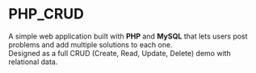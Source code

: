 # PHP_CRUD
A simple web application built with **PHP** and **MySQL** that lets users post problems and add multiple solutions to each one.  
Designed as a full CRUD (Create, Read, Update, Delete) demo with relational data.
